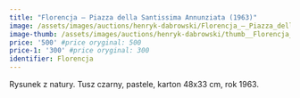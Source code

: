 ```yaml
---
title: "Florencja – Piazza della Santissima Annunziata (1963)"
image: /assets/images/auctions/henryk-dabrowski/Florencja_–_Piazza_della_Santissima_Annunziata_(1963).jpg
image-thumb: /assets/images/auctions/henryk-dabrowski/thumb__Florencja_–_Piazza_della_Santissima_Annunziata_(1963).jpg
price: '500' #price oryginal: 500
price-1: '300' #price oryginal: 300
identifier: Florencja
---
```


Rysunek z natury. Tusz czarny, pastele, karton 48x33 cm, rok 1963.